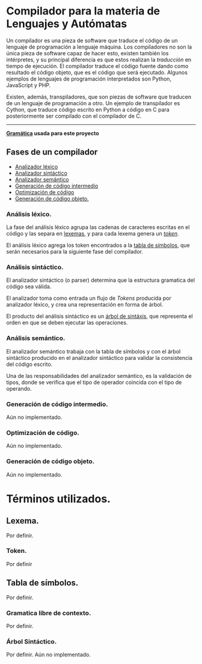 # Compilador para la materia de Lenguajes y Autómatas

Un compilador es una pieza de software que traduce el código de un lenguaje de programación a lenguaje máquina. 
Los compiladores no son la única pieza de software capaz de hacer esto, existen también los intérpretes, y su principal diferencia es que estos realizan la <em>traducción</em> en tiempo de ejecución. El compilador traduce el código fuente dando como resultado el código objeto, que es el código que será ejecutado.
Algunos ejemplos de lenguajes de programación interpretados son Python, JavaScript y PHP.

Existen, además, transpiladores, que son piezas de software que traducen de un lenguaje de programación a otro. Un ejemplo de transpilador es Cython, que traduce código escrito en Python a código en C para posteriormente ser compilado con el compilador de C.

---
**[Gramática](gramatica.md) usada para este proyecto**

## Fases de un compilador
- [Analizador léxico](#lexico)
- [Analizador sintáctico](#sintactico)
- [Analizador semántico](#semantico)
- [Generación de código intermedio](#codigoIntermedio)
- [Optimización de código](#optimizacion)
- [Generación de código objeto.](#codigoObjeto)

### <a name = "lexico"></a>Análisis léxico.
La fase del análisis léxico agrupa las cadenas de caracteres escritas en el código y las separa en [lexemas](#lexema), y para cada lexema genera un [*token*](#token).

El análisis léxico agrega los token encontrados a la [tabla de símbolos](#tablaSimbolos), que serán necesarios para la siguiente fase del compilador.

### <a name = "sintactico"></a>Análisis sintáctico.
El analizador sintáctico (o parser) determina que la estructura gramatica del código sea válida.

El analizador toma como entrada un flujo de *Tokens* producida por analizador léxico, y crea una representación en forma de árbol.

El producto del análisis sintáctico es un [árbol de sintáxis](#arbolSintactico), que representa el orden en que se deben ejecutar las operaciones.

### <a name = "semantico"></a>Análisis semántico.
El analizador semántico trabaja con la tabla de símbolos y con el árbol sintáctico producido en el analizador sintáctico para validar la consistencia del código escrito.

Una de las responsabilidades del analizador semántico, es la validación de tipos, donde se verifica que el tipo de operador coincida con el tipo de operando.

### <a name = "códigoIntermedio"></a>Generación de código intermedio.
Aún no implementado.

### <a name = "optimizacion"></a>Optimización de código.
Aún no implementado.

### <a name = "codigoObjeto"></a>Generación de código objeto. 
Aún no implementado.

# Términos utilizados.

## <a name = "lexema"></a>Lexema.
Por definir.

### <a name = "token"></a>Token.
Por definir

## <a name = "tablaSimbolos"></a>Tabla de símbolos.
Por definir.

### <a name = "gramatica"></a>Gramatica libre de contexto.
Por definir.

### <a name = "arbolSintactico"></a>Árbol Sintáctico.
Por definir. Aún no implementado.
